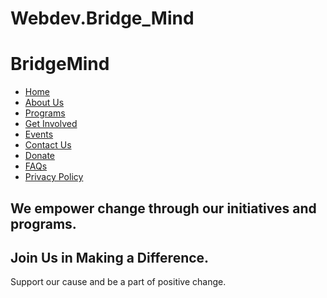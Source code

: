 # Webdev.Bridge_Mind
<!DOCTYPE html>
<html>
<head>
  <link href='https://fonts.googleapis.com/css?family=Libre+Baskerville:400,700,400italic' rel='stylesheet'>
  <link rel='stylesheet' href='style.css'>
</head>
<body>
  <div class='header'>
    <div class='container'>
      <h1>BridgeMind</h1>
      <ul>
        <li><a href='#home'>Home</a></li>
        <li><a href='#about'>About Us</a></li>
        <li><a href='#programs'>Programs</a></li>
        <li><a href='#get-involved'>Get Involved</a></li>
        <li><a href='#events'>Events</a></li>
        <li><a href='#contact'>Contact Us</a></li>
        <li><a href='#donate'>Donate</a></li>
        <li><a href='#faqs'>FAQs</a></li>
        <li><a href='#privacy-policy'>Privacy Policy</a></li>
      </ul>
    </div>
  </div>
  <div class='jumbotron'>
    <div class='container'>
      <h2>We <span>empower change</span>
        through our initiatives and programs.</h2>
    </div>
  </div>
  <div class='banner'>
    <div class='container'>
      <h2>Join Us in Making a Difference.</h2>
      <p>Support our cause and be a part of positive change.</p>
    </div>
  </div>
</body>
</html>

